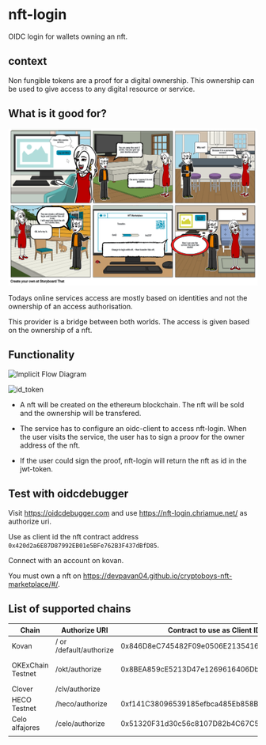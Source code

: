 # nft-login

OIDC login for wallets owning an nft.

## context

Non fungible tokens are a proof for a digital ownership.
This ownership can be used to give access to any digital resource or service.

## What is it good for?

![NFT Login Story](docs/nft-login-story.png)

Todays online services access are mostly based on identities and not the ownership of an access authorisation.

This provider is a bridge between both worlds. The access is given based on the ownership of a nft.

## Functionality

![Implicit Flow Diagram](https://s3.amazonaws.com/onelogin-screenshots/dev_site/images/oidc-implicit-flow.png)


![id_token](https://www.plantuml.com/plantuml/proxy?cache=no&src=https://raw.github.com/chriamue/nft-login/main/flow.puml)

- A nft will be created on the ethereum blockchain.
  The nft will be sold and the ownership will be transfered.

- The service has to configure an oidc-client to access nft-login.
  When the user visits the service, the user has to sign a proov for the owner address of the nft.

- If the user could sign the proof, nft-login will return the nft as id in the jwt-token.

## Test with oidcdebugger

Visit https://oidcdebugger.com and use https://nft-login.chriamue.net/ as authorize uri.

Use as client id the nft contract address `0x420d2a6E87D87992EB01e5BFe762B3F437dBfD85`.

Connect with an account on kovan.

You must own a nft on https://devpavan04.github.io/cryptoboys-nft-marketplace/#/.

## List of supported chains

| Chain             | Authorize URI           | Contract to use as Client ID               | Marketplace to get NFT                                   | Faucet                                                                                        |   |
|-------------------|-------------------------|--------------------------------------------|----------------------------------------------------------|-----------------------------------------------------------------------------------------------|---|
| Kovan             | / or /default/authorize | 0x846D8eC745482F09e0506E21354168f20Da95818 | https://devpavan04.github.io/cryptoboys-nft-marketplace/ | https://ethdrop.dev/                                                                          |   |
| OKExChain Testnet | /okt/authorize          | 0x8BEA859cE5213D47e1269616406DbD8de1d00e7D | https://nft-login.github.io/nft-login-marketplace/okt/   | https://okexchain-docs.readthedocs.io/en/latest/developers/quick-start.html#get-testnet-token |   |
| Clover            | /clv/authorize          |                                            |                                                          | https://faucet.clovernode.com/                                                                |   |
| HECO Testnet      | /heco/authorize         | 0xf141C38096539185efbca485Eb858Bd274a6651c | https://nft-login.github.io/nft-login-marketplace/heco/  | https://scan-testnet.hecochain.com/faucet                                                     |   |
| Celo alfajores    | /celo/authorize         | 0x51320F31d30c56c8107D82b4C67C5EdDfCa88bc2 | https://nft-login.github.io/nft-login-marketplace/heco/  | https://celo.org/developers/faucet                                                            |   |
|                   |                         |                                            |                                                          |                                                                                               |   |
